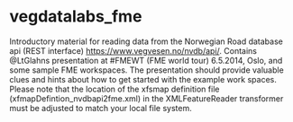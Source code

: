 vegdatalabs_fme
===============

Introductory material for reading data from the Norwegian Road database api (REST interface) https://www.vegvesen.no/nvdb/api/. Contains @LtGlahns presentation at #FMEWT (FME world tour) 6.5.2014, Oslo, and some sample FME workspaces. 
The presentation should provide valuable clues and hints about how to get started with the example work spaces. Please note that the location of the xfsmap definition file (xfmapDefintion_nvdbapi2fme.xml) in the XMLFeatureReader transformer must be adjusted to match your local file system.